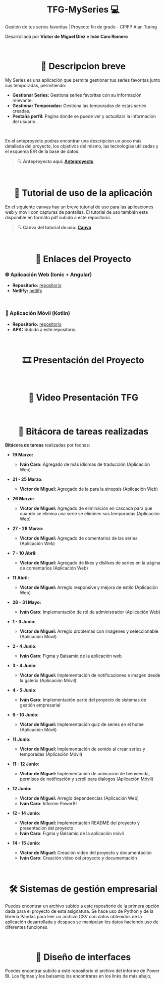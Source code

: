 <h1 align="center"> TFG-MySeries 💻 </h1>

Gestión de tus series favoritas | Proyecto fin de grado - CPIFP Alan Turing

Desarrollada por **Víctor de Miguel Díez** e **Iván Caro Romero**

<br>

<h1 align="center"> 📌 Descripcion breve </h1>

My Series es una aplicación que permite gestionar tus series favoritas junto sus temporadas, permitiendo:

- **Gestionar Series:** Gestiona series favoritas con su información relevante.
- **Gestionar Temporadas:** Gestiona las temporadas de estas series creadas.
- **Pestaña perfil:** Pagina donde se puede ver y actualizar la información del usuario.

<br>

En el anteproyecto podras encontrar una descripcion un poco más detallada del proyecto, los objetivos del mismo, las tecnologías utilizadas y el esquema E/R de la base de datos.

> 🔍 **Anteproyecto aqui: [Anteproyecto](https://faithful-carpenter-baf.notion.site/My-Series-Anteproyecto-1d234aae682d8048a8d4fba96f177874?pvs=4)**

<br>

<h1 align="center"> 📖 Tutorial de uso de la aplicación </h1>

En el siguiente canvas hay un breve tutorial de uso para las aplicaciones web y movil con capturas de pantallas. El tutorial de uso también esta disponible en formato pdf subido a este repositorio.

> 🔍 **Canva del tutorial de uso: [Canva](https://www.canva.com/design/DAGqJNynVjI/Eo_i7GHJOz40-TYOW88glg/edit?utm_content=DAGqJNynVjI&utm_campaign=designshare&utm_medium=link2&utm_source=sharebutton)**

<br>

<h1 align="center"> 🔗 Enlaces del Proyecto </h1>

### **🌐 Aplicación Web (Ionic + Angular)**
- **Repositorio:** [repositorio](https://github.com/vdemi12/ProyectoAngular)
- **Netlify:** [netlify](https://myserie.netlify.app)

<br>

### **📱 Aplicación Móvil (Kotlin)**
- **Repositorio:** [repositorio](https://github.com/vdemi12/ProyectoAndroid)
- **APK:** Subido a este repositorio.

<br>

<h1 align="center"> 🎞️ Presentación del Proyecto </h1>

<br>

<h1 align="center"> 🎥 Video Presentación TFG </h1>

<br>

<h1 align="center"> 📝 Bitácora de tareas realizadas </h1>

**Bitácora de tareas** realizadas por fechas:
<br>

- **19 Marzo:**
  <br>
  - **Iván Caro:** Agregado de más idiomas de traducción (Aplicación Web)

- **21 - 25 Marzo:**
  <br>
  - **Víctor de Miguel:** Agregado de ia para la sinopsis (Aplicación Web)

- **26 Marzo:**
  <br>
  - **Víctor de Miguel:** Agregado de eliminación en cascada para que cuando se elimina una serie se eliminen sus temporadas (Aplicación Web)

- **27 - 28 Marzo:**
  <br>
  - **Víctor de Miguel:** Agregado de comentarios de las series (Aplicación Web)
  
- **7 - 10 Abril:**
  <br>
  - **Víctor de Miguel:** Agregado de likes y dislikes de series en la página de comentarios (Aplicación Web)

- **11 Abril:**
  <br>
  - **Víctor de Miguel:** Arreglo responsive y mejora de estilo (Aplicación Web)

- **28 - 31 Mayo:**
  <br>
  - **Iván Caro:** Implementación de rol de administrador (Aplicación Web)

- **1 - 3 Junio:**
  <br>
  - **Víctor de Miguel:** Arreglo problemas con imagenes y seleccionable (Aplicación Móvil)

- **2 - 4 Junio:**
  <br>
  - **Iván Caro:** Figma y Balsamiq de la aplicación web

- **3 - 4 Junio:**
  <br>
  - **Víctor de Miguel:** Implementación de notificaciones e imagen desde la galeria (Aplicación Móvil)

- **4 - 5 Junio:** 
  <br>
  - **Iván Caro:** Implementación parte del proyecto de sistemas de gestión empresarial

- **6 - 10 Junio:**
  <br>
  - **Víctor de Miguel:** Implementación quiz de series en el home (Aplicación Móvil)

- **11 Junio:**
  <br>
  - **Víctor de Miguel:** Implementación de sonido al crear series y temporadas (Aplicación Móvil)

- **11 - 12 Junio:**
  <br>
  - **Víctor de Miguel:** Implementación de animacion de bienvenida, permisos de notificación y scroll para dialogos (Aplicación Móvil)
 
- **12 Junio:**
  <br>
  - **Víctor de Miguel:** Arreglo dependencias (Aplicación Web)
  - **Iván Caro:** Informe PowerBI

- **12 - 14 Junio:** 
  <br>
  - **Víctor de Miguel:** Implementación README del proyecto y presentación del proyecto 
  - **Iván Caro:** Figma y Balsamiq de la aplicación móvil

- **14 - 15 Junio:** 
  <br>
  - **Víctor de Miguel:** Creación video del proyecto y documentación
  - **Iván Caro:** Creación video del proyecto y documentación

<br>

<h1 align="center"> 🛠️ Sistemas de gestión empresarial </h1>

Puedes encontrar un archivo subido a este repositorio de la primera opción dada para el proyecto de esta asignatura. Se hace uso de Python y de la librería Pandas para leer un archivo CSV con datos obtenidos de la aplicación desarrollada y despues se manipulan los datos haciendo uso de diferentes funciones.

<br>

<h1 align="center"> 💫 Diseño de interfaces </h1>

Puedes encontrar subido a este repositorio el archivo del informe de Power BI. Los figmas y los balsamiq los encontraras en los links de más abajo,
